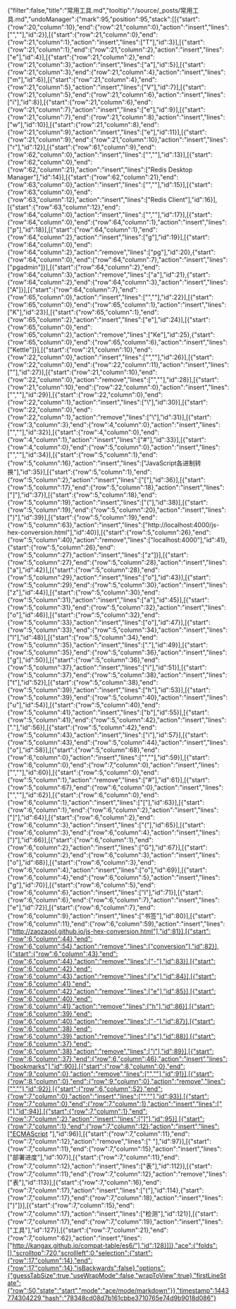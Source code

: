{"filter":false,"title":"常用工具.md","tooltip":"/source/_posts/常用工具.md","undoManager":{"mark":95,"position":95,"stack":[[{"start":{"row":20,"column":10},"end":{"row":21,"column":0},"action":"insert","lines":["",""],"id":2}],[{"start":{"row":21,"column":0},"end":{"row":21,"column":1},"action":"insert","lines":["T"],"id":3}],[{"start":{"row":21,"column":1},"end":{"row":21,"column":2},"action":"insert","lines":["e"],"id":4}],[{"start":{"row":21,"column":2},"end":{"row":21,"column":3},"action":"insert","lines":["a"],"id":5}],[{"start":{"row":21,"column":3},"end":{"row":21,"column":4},"action":"insert","lines":["m"],"id":6}],[{"start":{"row":21,"column":4},"end":{"row":21,"column":5},"action":"insert","lines":["V"],"id":7}],[{"start":{"row":21,"column":5},"end":{"row":21,"column":6},"action":"insert","lines":["i"],"id":8}],[{"start":{"row":21,"column":6},"end":{"row":21,"column":7},"action":"insert","lines":["e"],"id":9}],[{"start":{"row":21,"column":7},"end":{"row":21,"column":8},"action":"insert","lines":["w"],"id":10}],[{"start":{"row":21,"column":8},"end":{"row":21,"column":9},"action":"insert","lines":["e"],"id":11}],[{"start":{"row":21,"column":9},"end":{"row":21,"column":10},"action":"insert","lines":["r"],"id":12}],[{"start":{"row":61,"column":9},"end":{"row":62,"column":0},"action":"insert","lines":["",""],"id":13}],[{"start":{"row":62,"column":0},"end":{"row":62,"column":21},"action":"insert","lines":["Redis Desktop Manager"],"id":14}],[{"start":{"row":62,"column":21},"end":{"row":63,"column":0},"action":"insert","lines":["",""],"id":15}],[{"start":{"row":63,"column":0},"end":{"row":63,"column":12},"action":"insert","lines":["Redis Client"],"id":16}],[{"start":{"row":63,"column":12},"end":{"row":64,"column":0},"action":"insert","lines":["",""],"id":17}],[{"start":{"row":64,"column":0},"end":{"row":64,"column":1},"action":"insert","lines":["p"],"id":18}],[{"start":{"row":64,"column":1},"end":{"row":64,"column":2},"action":"insert","lines":["g"],"id":19}],[{"start":{"row":64,"column":0},"end":{"row":64,"column":2},"action":"remove","lines":["pg"],"id":20},{"start":{"row":64,"column":0},"end":{"row":64,"column":7},"action":"insert","lines":["pgadmin"]}],[{"start":{"row":64,"column":2},"end":{"row":64,"column":3},"action":"remove","lines":["a"],"id":21},{"start":{"row":64,"column":2},"end":{"row":64,"column":3},"action":"insert","lines":["A"]}],[{"start":{"row":64,"column":7},"end":{"row":65,"column":0},"action":"insert","lines":["",""],"id":22}],[{"start":{"row":65,"column":0},"end":{"row":65,"column":1},"action":"insert","lines":["K"],"id":23}],[{"start":{"row":65,"column":1},"end":{"row":65,"column":2},"action":"insert","lines":["e"],"id":24}],[{"start":{"row":65,"column":0},"end":{"row":65,"column":2},"action":"remove","lines":["Ke"],"id":25},{"start":{"row":65,"column":0},"end":{"row":65,"column":6},"action":"insert","lines":["Kettle"]}],[{"start":{"row":21,"column":10},"end":{"row":22,"column":0},"action":"insert","lines":["",""],"id":26}],[{"start":{"row":22,"column":0},"end":{"row":22,"column":11},"action":"insert","lines":["<!--more-->"],"id":27}],[{"start":{"row":21,"column":10},"end":{"row":22,"column":0},"action":"remove","lines":["",""],"id":28}],[{"start":{"row":21,"column":10},"end":{"row":22,"column":0},"action":"insert","lines":["",""],"id":29}],[{"start":{"row":22,"column":0},"end":{"row":22,"column":1},"action":"insert","lines":["\\"],"id":30}],[{"start":{"row":22,"column":0},"end":{"row":22,"column":1},"action":"remove","lines":["\\"],"id":31}],[{"start":{"row":3,"column":3},"end":{"row":4,"column":0},"action":"insert","lines":["",""],"id":32}],[{"start":{"row":4,"column":0},"end":{"row":4,"column":1},"action":"insert","lines":["#"],"id":33}],[{"start":{"row":4,"column":0},"end":{"row":5,"column":0},"action":"insert","lines":["",""],"id":34}],[{"start":{"row":5,"column":1},"end":{"row":5,"column":16},"action":"insert","lines":["JavaScript各进制转换"],"id":35}],[{"start":{"row":5,"column":1},"end":{"row":5,"column":2},"action":"insert","lines":["["],"id":36}],[{"start":{"row":5,"column":17},"end":{"row":5,"column":18},"action":"insert","lines":["]"],"id":37}],[{"start":{"row":5,"column":18},"end":{"row":5,"column":19},"action":"insert","lines":["("],"id":38}],[{"start":{"row":5,"column":19},"end":{"row":5,"column":20},"action":"insert","lines":[")"],"id":39}],[{"start":{"row":5,"column":19},"end":{"row":5,"column":63},"action":"insert","lines":["http://localhost:4000/js-hex-conversion.html"],"id":40}],[{"start":{"row":5,"column":26},"end":{"row":5,"column":40},"action":"remove","lines":["localhost:4000"],"id":41},{"start":{"row":5,"column":26},"end":{"row":5,"column":27},"action":"insert","lines":["z"]}],[{"start":{"row":5,"column":27},"end":{"row":5,"column":28},"action":"insert","lines":["a"],"id":42}],[{"start":{"row":5,"column":28},"end":{"row":5,"column":29},"action":"insert","lines":["o"],"id":43}],[{"start":{"row":5,"column":29},"end":{"row":5,"column":30},"action":"insert","lines":["z"],"id":44}],[{"start":{"row":5,"column":30},"end":{"row":5,"column":31},"action":"insert","lines":["a"],"id":45}],[{"start":{"row":5,"column":31},"end":{"row":5,"column":32},"action":"insert","lines":["o"],"id":46}],[{"start":{"row":5,"column":32},"end":{"row":5,"column":33},"action":"insert","lines":["o"],"id":47}],[{"start":{"row":5,"column":33},"end":{"row":5,"column":34},"action":"insert","lines":["l"],"id":48}],[{"start":{"row":5,"column":34},"end":{"row":5,"column":35},"action":"insert","lines":["."],"id":49}],[{"start":{"row":5,"column":35},"end":{"row":5,"column":36},"action":"insert","lines":["g"],"id":50}],[{"start":{"row":5,"column":36},"end":{"row":5,"column":37},"action":"insert","lines":["i"],"id":51}],[{"start":{"row":5,"column":37},"end":{"row":5,"column":38},"action":"insert","lines":["t"],"id":52}],[{"start":{"row":5,"column":38},"end":{"row":5,"column":39},"action":"insert","lines":["h"],"id":53}],[{"start":{"row":5,"column":39},"end":{"row":5,"column":40},"action":"insert","lines":["u"],"id":54}],[{"start":{"row":5,"column":40},"end":{"row":5,"column":41},"action":"insert","lines":["b"],"id":55}],[{"start":{"row":5,"column":41},"end":{"row":5,"column":42},"action":"insert","lines":["."],"id":56}],[{"start":{"row":5,"column":42},"end":{"row":5,"column":43},"action":"insert","lines":["i"],"id":57}],[{"start":{"row":5,"column":43},"end":{"row":5,"column":44},"action":"insert","lines":["o"],"id":58}],[{"start":{"row":5,"column":68},"end":{"row":6,"column":0},"action":"insert","lines":["",""],"id":59}],[{"start":{"row":6,"column":0},"end":{"row":7,"column":0},"action":"insert","lines":["",""],"id":60}],[{"start":{"row":5,"column":0},"end":{"row":5,"column":1},"action":"remove","lines":["#"],"id":61}],[{"start":{"row":5,"column":67},"end":{"row":6,"column":0},"action":"insert","lines":["",""],"id":62}],[{"start":{"row":6,"column":0},"end":{"row":6,"column":1},"action":"insert","lines":["["],"id":63}],[{"start":{"row":6,"column":1},"end":{"row":6,"column":2},"action":"insert","lines":["]"],"id":64}],[{"start":{"row":6,"column":2},"end":{"row":6,"column":3},"action":"insert","lines":["("],"id":65}],[{"start":{"row":6,"column":3},"end":{"row":6,"column":4},"action":"insert","lines":[")"],"id":66}],[{"start":{"row":6,"column":1},"end":{"row":6,"column":2},"action":"insert","lines":["G"],"id":67}],[{"start":{"row":6,"column":2},"end":{"row":6,"column":3},"action":"insert","lines":["o"],"id":68}],[{"start":{"row":6,"column":3},"end":{"row":6,"column":4},"action":"insert","lines":["o"],"id":69}],[{"start":{"row":6,"column":4},"end":{"row":6,"column":5},"action":"insert","lines":["g"],"id":70}],[{"start":{"row":6,"column":5},"end":{"row":6,"column":6},"action":"insert","lines":["l"],"id":71}],[{"start":{"row":6,"column":6},"end":{"row":6,"column":7},"action":"insert","lines":["e"],"id":72}],[{"start":{"row":6,"column":7},"end":{"row":6,"column":9},"action":"insert","lines":["书签"],"id":80}],[{"start":{"row":6,"column":11},"end":{"row":6,"column":59},"action":"insert","lines":["http://zaozaool.github.io/js-hex-conversion.html"],"id":81}],[{"start":{"row":6,"column":44},"end":{"row":6,"column":54},"action":"remove","lines":["conversion"],"id":82}],[{"start":{"row":6,"column":43},"end":{"row":6,"column":44},"action":"remove","lines":["-"],"id":83}],[{"start":{"row":6,"column":42},"end":{"row":6,"column":43},"action":"remove","lines":["x"],"id":84}],[{"start":{"row":6,"column":41},"end":{"row":6,"column":42},"action":"remove","lines":["e"],"id":85}],[{"start":{"row":6,"column":40},"end":{"row":6,"column":41},"action":"remove","lines":["h"],"id":86}],[{"start":{"row":6,"column":39},"end":{"row":6,"column":40},"action":"remove","lines":["-"],"id":87}],[{"start":{"row":6,"column":38},"end":{"row":6,"column":39},"action":"remove","lines":["s"],"id":88}],[{"start":{"row":6,"column":37},"end":{"row":6,"column":38},"action":"remove","lines":["j"],"id":89}],[{"start":{"row":6,"column":37},"end":{"row":6,"column":46},"action":"insert","lines":["bookmarks"],"id":90}],[{"start":{"row":8,"column":0},"end":{"row":9,"column":0},"action":"remove","lines":["",""],"id":91}],[{"start":{"row":8,"column":0},"end":{"row":9,"column":0},"action":"remove","lines":["",""],"id":92}],[{"start":{"row":6,"column":52},"end":{"row":7,"column":0},"action":"insert","lines":["",""],"id":93}],[{"start":{"row":7,"column":0},"end":{"row":7,"column":1},"action":"insert","lines":["["],"id":94}],[{"start":{"row":7,"column":1},"end":{"row":7,"column":2},"action":"insert","lines":["]"],"id":95}],[{"start":{"row":7,"column":1},"end":{"row":7,"column":12},"action":"insert","lines":["ECMAScript "],"id":96}],[{"start":{"row":7,"column":11},"end":{"row":7,"column":12},"action":"remove","lines":[" "],"id":97}],[{"start":{"row":7,"column":11},"end":{"row":7,"column":15},"action":"insert","lines":["部署进度"],"id":107}],[{"start":{"row":7,"column":11},"end":{"row":7,"column":12},"action":"insert","lines":["表"],"id":112}],[{"start":{"row":7,"column":11},"end":{"row":7,"column":12},"action":"remove","lines":["表"],"id":113}],[{"start":{"row":7,"column":16},"end":{"row":7,"column":17},"action":"insert","lines":["("],"id":114},{"start":{"row":7,"column":17},"end":{"row":7,"column":18},"action":"insert","lines":[")"]}],[{"start":{"row":7,"column":15},"end":{"row":7,"column":17},"action":"insert","lines":["检测"],"id":121}],[{"start":{"row":7,"column":17},"end":{"row":7,"column":19},"action":"insert","lines":["工具"],"id":127}],[{"start":{"row":7,"column":21},"end":{"row":7,"column":62},"action":"insert","lines":["http://kangax.github.io/compat-table/es6/"],"id":128}]]},"ace":{"folds":[],"scrolltop":720,"scrollleft":0,"selection":{"start":{"row":17,"column":14},"end":{"row":17,"column":14},"isBackwards":false},"options":{"guessTabSize":true,"useWrapMode":false,"wrapToView":true},"firstLineState":{"row":50,"state":"start","mode":"ace/mode/markdown"}},"timestamp":1443774304229,"hash":"78348cd08d7b161cbbe3710765e74d9b9018d086"}